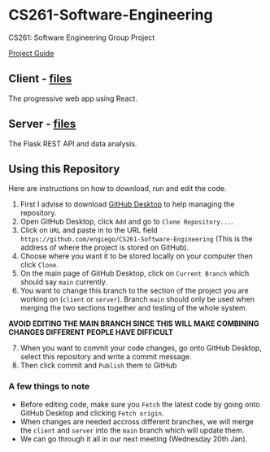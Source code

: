 # CS261-Software-Engineering

CS261: Software Engineering Group Project

[Project Guide](https://warwick.ac.uk/fac/sci/dcs/teaching/material/cs261/project)

## Client - [files](./client)

The progressive web app using React.

## Server - [files](./server)

The Flask REST API and data analysis.

## Using this Repository

Here are instructions on how to download, run and edit the code.

1. First I advise to download [GitHub Desktop](https://desktop.github.com/) to help managing the repository.
2. Open GitHub Desktop, click `Add` and go to `Clone Repository...`.
3. Click on `URL` and paste in to the URL field `https://github.com/engiego/CS261-Software-Engineering` (This is the address of where the project is stored on GitHub).
4. Choose where you want it to be stored locally on your computer then click `Clone`.
5. On the main page of GitHub Desktop, click on `Current Branch` which should say `main` currently.
6. You want to change this branch to the section of the project you are working on (`client` or `server`). Branch `main` should only be used when merging the two sections together and testing of the whole system.

**AVOID EDITING THE MAIN BRANCH SINCE THIS WILL MAKE COMBINING CHANGES DIFFERENT PEOPLE HAVE DIFFICULT**

7. When you want to commit your code changes, go onto GitHub Desktop, select this repository and write a commit message.
8. Then click commit and `Publish` them to GitHub

### A few things to note

- Before editing code, make sure you `Fetch` the latest code by going onto GitHub Desktop and clicking `Fetch origin`.
- When changes are needed accross different branches, we will merge the `client` and `server` into the `main` branch which will update them.
- We can go through it all in our next meeting (Wednesday 20th Jan).
